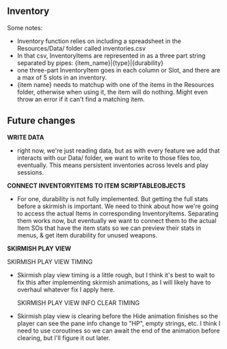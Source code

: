 
Inventory
---

Some notes:
- Inventory function relies on including a spreadsheet in the Resources/Data/ folder called inventories.csv
- In that csv, InventoryItems are represented in as a three part string separated by pipes: {item_name}|{type}|{durability}
- one three-part InventoryItem goes in each column or Slot, and there are a max of 5 slots in an inventory.
- {item name} needs to matchup with one of the items in the Resources folder, otherwise when using it, the item will do nothing.  Might even throw an error if it can't find a matching item.

**Future changes**
---
**WRITE DATA**
- right now, we're just reading data, but as with every feature we add that interacts with our Data/ folder, we want to write to those files too, eventually.  This means persistent inventories across levels and play sessions.

**CONNECT INVENTORYITEMS TO ITEM SCRIPTABLEOBJECTS**
- For one, durability is not fully implemented.  But getting the full stats before a skirmish is important.  We need to think about how we're going to access the actual Items in corresponding InventoryItems.  Separating them works now, but eventually we want to connect them to the actual Item SOs that have the item stats so we can preview their stats in menus, & get item durability for unused weapons.

**SKIRMISH PLAY VIEW**

  SKIRMISH PLAY VIEW TIMING
- Skirmish play view timing is a little rough, but I think it's best to wait to fix this after implementing skirmish animations, as I will likely have to overhaul whatever fix I apply here.

  SKIRMISH PLAY VIEW INFO CLEAR TIMING
- Skirmish play view is clearing before the Hide animation finishes so the player can see the pane info change to "HP", empty strings, etc.  I think I need to use coroutines so we can await the end of the animation before clearing, but I'll figure it out later.